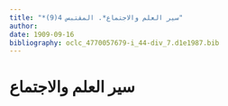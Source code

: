 ```yaml
---
title: "*سير العلم والاجتماع*. المقتبس 4(9)"
author: 
date: 1909-09-16
bibliography: oclc_4770057679-i_44-div_7.d1e1987.bib
---
```




#  سير العلم والاجتماع 

   